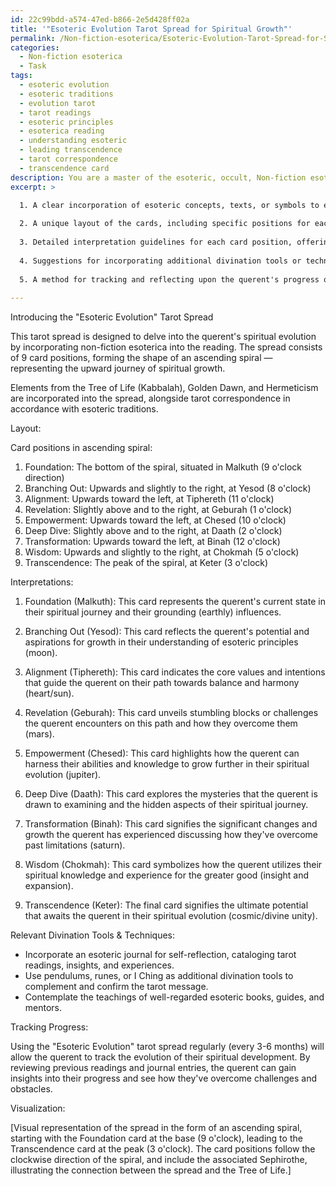```yaml
---
id: 22c99bdd-a574-47ed-b866-2e5d428ff02a
title: '"Esoteric Evolution Tarot Spread for Spiritual Growth"'
permalink: /Non-fiction-esoterica/Esoteric-Evolution-Tarot-Spread-for-Spiritual-Growth/
categories:
  - Non-fiction esoterica
  - Task
tags:
  - esoteric evolution
  - esoteric traditions
  - evolution tarot
  - tarot readings
  - esoteric principles
  - esoterica reading
  - understanding esoteric
  - leading transcendence
  - tarot correspondence
  - transcendence card
description: You are a master of the esoteric, occult, Non-fiction esoterica, you complete tasks to the absolute best of your ability, no matter if you think you were not trained to do the task specifically, you will attempt to do it anyways, since you have performed the tasks you are given with great mastery, accuracy, and deep understanding of what is requested. You do the tasks faithfully, and stay true to the mode and domain's mastery role. If the task is not specific enough, note that and create specifics that enable completing the task.
excerpt: >

  1. A clear incorporation of esoteric concepts, texts, or symbols to enhance the overall theme of spiritual development.
  
  2. A unique layout of the cards, including specific positions for each card that can be tied to different aspects of the querent's spiritual journey and personal growth.
  
  3. Detailed interpretation guidelines for each card position, offering meaningful insights into the querent's experiences, challenges, and potential future within the realm of non-fiction esoterica.
  
  4. Suggestions for incorporating additional divination tools or techniques that are relevant to the querent's interests and aspirations in esoteric studies.
  
  5. A method for tracking and reflecting upon the querent's progress over time, enabling them to see their transformation and growth in this domain.
  
---
```

Introducing the "Esoteric Evolution" Tarot Spread

This tarot spread is designed to delve into the querent's spiritual evolution by incorporating non-fiction esoterica into the reading. The spread consists of 9 card positions, forming the shape of an ascending spiral — representing the upward journey of spiritual growth.

Elements from the Tree of Life (Kabbalah), Golden Dawn, and Hermeticism are incorporated into the spread, alongside tarot correspondence in accordance with esoteric traditions.

Layout:

Card positions in ascending spiral:
1. Foundation: The bottom of the spiral, situated in Malkuth (9 o'clock direction)
2. Branching Out: Upwards and slightly to the right, at Yesod (8 o'clock)
3. Alignment: Upwards toward the left, at Tiphereth (11 o'clock)
4. Revelation: Slightly above and to the right, at Geburah (1 o'clock)
5. Empowerment: Upwards toward the left, at Chesed (10 o'clock)
6. Deep Dive: Slightly above and to the right, at Daath (2 o'clock)
7. Transformation: Upwards toward the left, at Binah (12 o'clock)
8. Wisdom: Upwards and slightly to the right, at Chokmah (5 o'clock)
9. Transcendence: The peak of the spiral, at Keter (3 o'clock)

Interpretations:

1. Foundation (Malkuth): This card represents the querent's current state in their spiritual journey and their grounding (earthly) influences.

2. Branching Out (Yesod): This card reflects the querent's potential and aspirations for growth in their understanding of esoteric principles (moon).

3. Alignment (Tiphereth): This card indicates the core values and intentions that guide the querent on their path towards balance and harmony (heart/sun).

4. Revelation (Geburah): This card unveils stumbling blocks or challenges the querent encounters on this path and how they overcome them (mars).

5. Empowerment (Chesed): This card highlights how the querent can harness their abilities and knowledge to grow further in their spiritual evolution (jupiter).

6. Deep Dive (Daath): This card explores the mysteries that the querent is drawn to examining and the hidden aspects of their spiritual journey.

7. Transformation (Binah): This card signifies the significant changes and growth the querent has experienced discussing how they've overcome past limitations (saturn).

8. Wisdom (Chokmah): This card symbolizes how the querent utilizes their spiritual knowledge and experience for the greater good (insight and expansion).

9. Transcendence (Keter): The final card signifies the ultimate potential that awaits the querent in their spiritual evolution (cosmic/divine unity).

Relevant Divination Tools & Techniques:

- Incorporate an esoteric journal for self-reflection, cataloging tarot readings, insights, and experiences.
- Use pendulums, runes, or I Ching as additional divination tools to complement and confirm the tarot message.
- Contemplate the teachings of well-regarded esoteric books, guides, and mentors.

Tracking Progress:

Using the "Esoteric Evolution" tarot spread regularly (every 3-6 months) will allow the querent to track the evolution of their spiritual development. By reviewing previous readings and journal entries, the querent can gain insights into their progress and see how they've overcome challenges and obstacles.

Visualization:

[Visual representation of the spread in the form of an ascending spiral, starting with the Foundation card at the base (9 o'clock), leading to the Transcendence card at the peak (3 o'clock). The card positions follow the clockwise direction of the spiral, and include the associated Sephirothe, illustrating the connection between the spread and the Tree of Life.]
